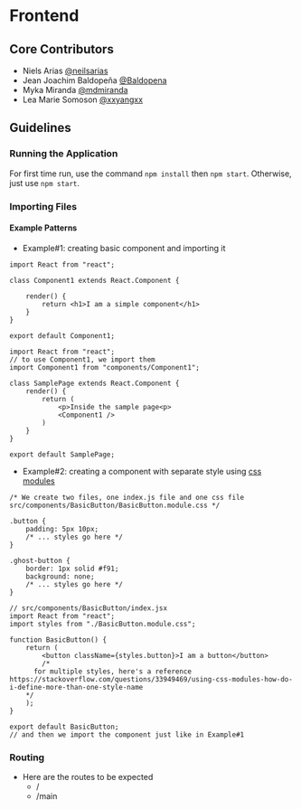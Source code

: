 # Frontend

## Core Contributors
* Niels Arias [@neilsarias](https://github.com/neilsarias/)
* Jean Joachim Baldopeña [@Baldopena](https://github.com/Baldopena/)
* Myka Miranda [@mdmiranda](https://github.com/mdmiranda/)
* Lea Marie Somoson [@xxyangxx](https://github.com/xxyangxx/)

## Guidelines
### Running the Application
For first time run, use the command `npm install` then `npm start`. Otherwise, just use `npm start`.


### Importing Files
#### Example Patterns
* Example#1: creating basic component and importing it
```// src/components/Component1.js
import React from "react";

class Component1 extends React.Component {

    render() {
        return <h1>I am a simple component</h1>
    }
}

export default Component1;
```
```// src/pages/SamplePage.js
import React from "react";
// to use Component1, we import them
import Component1 from "components/Component1";

class SamplePage extends React.Component {
    render() {
        return (
            <p>Inside the sample page<p>
            <Component1 />
        )
    }
}

export default SamplePage;
```

* Example#2: creating a component with separate style using [css modules](https://create-react-app.dev/docs/adding-a-css-modules-stylesheet/)
```
/* We create two files, one index.js file and one css file 
src/components/BasicButton/BasicButton.module.css */

.button {
	padding: 5px 10px;
	/* ... styles go here */
}

.ghost-button {
	border: 1px solid #f91;
	background: none;
	/* ... styles go here */
}
```
```
// src/components/BasicButton/index.jsx
import React from "react";
import styles from "./BasicButton.module.css";

function BasicButton() {
	return (
		<button className={styles.button}>I am a button</button>
		/*
      for multiple styles, here's a reference https://stackoverflow.com/questions/33949469/using-css-modules-how-do-i-define-more-than-one-style-name
    */
	);
}

export default BasicButton;
// and then we import the component just like in Example#1
```
### Routing
- Here are the routes to be expected
    - /
    - /main

